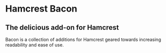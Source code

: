 Hamcrest Bacon
=============

The delicious add-on for Hamcrest
-------------

Bacon is a collection of additions for Hamcrest geared towards increasing readability and ease of use.

